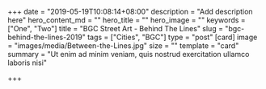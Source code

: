 +++
date = "2019-05-19T10:08:14+08:00"
description = "Add description here"
hero_content_md = ""
hero_title = ""
hero_image = ""
keywords = ["One", "Two"]
title = "BGC Street Art - Behind The Lines"
slug = "bgc-behind-the-lines-2019"
tags = ["Cities", "BGC"]
type = "post"
[card]
image = "images/media/Between-the-Lines.jpg"
size = ""
template = "card"
summary = "Ut enim ad minim veniam, quis nostrud exercitation ullamco laboris nisi"

+++
